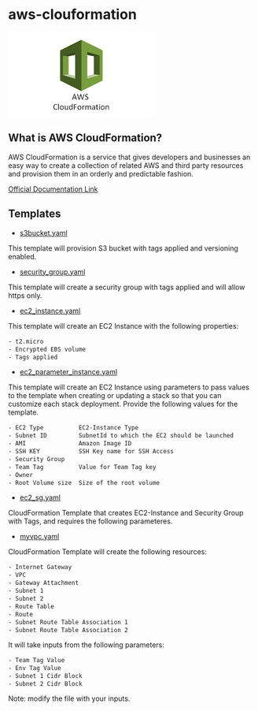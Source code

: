# aws-clouformation

![Alt text](images/logo.png?raw=true "Title")


## What is AWS CloudFormation?

AWS CloudFormation is a service that gives developers and businesses an easy way to create a collection of related AWS and third party resources and provision them in an orderly and predictable fashion.


[Official Documentation Link](https://aws.amazon.com/cloudformation/#:~:text=AWS%20Cloud%E2%80%8BFormation&text=AWS%20CloudFormation%20allows%20you%20to,AWS%20and%20third%20party%20resources)

## Templates

* [s3bucket.yaml](s3bucket.yaml)

This template will provision S3 bucket with tags applied and versioning enabled.

* [security_group.yaml](security_group.yaml)

This template will create a security group with tags applied and will allow https only.

* [ec2_instance.yaml](ec2_instance.yaml)

This template will create an EC2 Instance with the following properties:  

    - t2.micro
    - Encrypted EBS volume
    - Tags applied

* [ec2_parameter_instance.yaml](ec2_parameter_instance.yaml)

This template will create an EC2 Instance using parameters to pass values to the template when creating or updating a stack so that you can customize each stack deployment. Provide the following values for the template.

    - EC2 Type          EC2-Instance Type
    - Subnet ID         SubnetId to which the EC2 should be launched
    - AMI               Amazon Image ID
    - SSH KEY           SSH Key name for SSH Access
    - Security Group
    - Team Tag          Value for Team Tag key
    - Owner             
    - Root Volume size  Size of the root volume

* [ec2_sg.yaml](ec2_sg.yaml)

CloudFormation Template that creates EC2-Instance and Security Group with Tags, and requires the following parameteres.

* [myvpc.yaml](myvpc.yaml)

CloudFormation Template will create the following resources:

    - Internet Gateway
    - VPC
    - Gateway Attachment
    - Subnet 1
    - Subnet 2
    - Route Table
    - Route 
    - Subnet Route Table Association 1
    - Subnet Route Table Association 2


It will take inputs from the following parameters:

    - Team Tag Value
    - Env Tag Value
    - Subnet 1 Cidr Block
    - Subnet 2 Cidr Block



Note: modify the file with your inputs.




